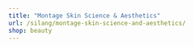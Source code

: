 ```yaml
---
title: "Montage Skin Science & Aesthetics"
url: /silang/montage-skin-science-and-aesthetics/
shop: beauty
---
```

